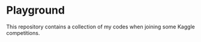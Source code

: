# Playground

This repository contains a collection of my codes when joining some Kaggle competitions.